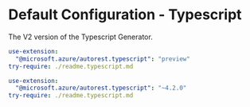 # Default Configuration - Typescript

The V2 version of the Typescript Generator.

``` yaml $(typescript) && $(preview) && !isRequested('@autorest/typescript')
use-extension:
  "@microsoft.azure/autorest.typescript": "preview"
try-require: ./readme.typescript.md
```

``` yaml $(typescript) && !isRequested('@autorest/typescript')
use-extension:
  "@microsoft.azure/autorest.typescript": "~4.2.0"
try-require: ./readme.typescript.md
```

